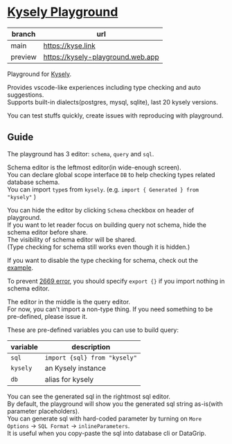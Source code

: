 # [Kysely Playground](https://kyse.link/)

| branch  | url                               |
|---------|-----------------------------------|
| main    | https://kyse.link                 |
| preview | https://kysely-playground.web.app |

Playground for [Kysely](https://github.com/kysely-org/kysely).

Provides vscode-like experiences including type checking and auto suggestions.  
Supports built-in dialects(postgres, mysql, sqlite), last 20 kysely versions.

You can test stuffs quickly, create issues with reproducing with playground.

## Guide

The playground has 3 editor: `schema`, `query` and `sql`.

Schema editor is the leftmost editor(in wide-enough screen).  
You can declare global scope interface `DB` to help checking types related database schema.  
You can import `type`s from `kysely`. (e.g. `import { Generated } from "kysely"` )

You can hide the editor by clicking `Schema` checkbox on header of playground.  
If you want to let reader focus on building query not schema, hide the schema editor before share.  
The visibility of schema editor will be shared.  
(Type checking for schema still works even though it is hidden.)

If you want to disable the type checking for schema,
check out
the [example](https://kyse.link/?p=b&i=haFkqHBvc3RncmVzoXamMC4yNC4yoXPZSmRlY2xhcmUgZ2xvYmFsIHsKICBpbnRlcmZhY2UgREIgewogICAgW2tleTogc3RyaW5nXTogYW55CiAgfQp9CgpleHBvcnQge30KoXHZK2t5c2VseQogIC5zZWxlY3RGcm9tKCJhc2RmIikKICAuc2VsZWN0QWxsKCmhY8M=).

To
prevent [2669 error](https://stackoverflow.com/questions/57132428/augmentations-for-the-global-scope-can-only-be-directly-nested-in-external-modul),
you should specify `export {}` if you import nothing in schema editor.

The editor in the middle is the query editor.  
For now, you can't import a non-type thing. If you need something to be pre-defined, please issue it.  

These are pre-defined variables you can use to build query:

| variable | description                  |
|----------|------------------------------|
| `sql`    | `import {sql} from "kysely"` |
| `kysely` | an Kysely instance           |
| `db`     | alias for kysely             |

You can see the generated sql in the rightmost sql editor.  
By default, the playground will show you the generated sql string as-is(with parameter placeholders).  
You can generate sql with hard-coded parameter by turning on `More Options` -> `SQL Format` -> `inlineParameters`.  
It is useful when you copy-paste the sql into database cli or DataGrip.  
